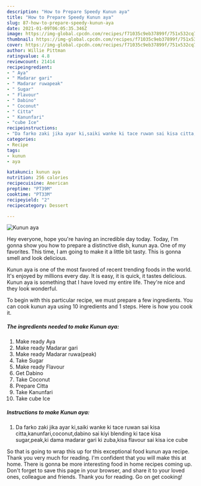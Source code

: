 ```yaml
---
description: "How to Prepare Speedy Kunun aya"
title: "How to Prepare Speedy Kunun aya"
slug: 87-how-to-prepare-speedy-kunun-aya
date: 2021-01-09T06:05:35.346Z
image: https://img-global.cpcdn.com/recipes/f71035c9eb37899f/751x532cq70/kunun-aya-recipe-main-photo.jpg
thumbnail: https://img-global.cpcdn.com/recipes/f71035c9eb37899f/751x532cq70/kunun-aya-recipe-main-photo.jpg
cover: https://img-global.cpcdn.com/recipes/f71035c9eb37899f/751x532cq70/kunun-aya-recipe-main-photo.jpg
author: Willie Pittman
ratingvalue: 4.8
reviewcount: 21414
recipeingredient:
- " Aya"
- " Madarar gari"
- " Madarar ruwapeak"
- " Sugar"
- " Flavour"
- " Dabino"
- " Coconut"
- " Citta"
- " Kanunfari"
- "cube Ice"
recipeinstructions:
- "Da farko zaki jika ayar ki,saiki wanke ki tace ruwan sai kisa citta,kanunfari,coconut,dabino sai kiyi blending ki tace kisa sugar,peak,ki dama madarar gari ki zuba,kisa flavour sai kisa ice cube"
categories:
- Recipe
tags:
- kunun
- aya

katakunci: kunun aya 
nutrition: 256 calories
recipecuisine: American
preptime: "PT39M"
cooktime: "PT33M"
recipeyield: "2"
recipecategory: Dessert

---
```



![Kunun aya](https://img-global.cpcdn.com/recipes/f71035c9eb37899f/751x532cq70/kunun-aya-recipe-main-photo.jpg)

Hey everyone, hope you're having an incredible day today. Today, I'm gonna show you how to prepare a distinctive dish, kunun aya. One of my favorites. This time, I am going to make it a little bit tasty. This is gonna smell and look delicious.

Kunun aya is one of the most favored of recent trending foods in the world. It's enjoyed by millions every day. It is easy, it is quick, it tastes delicious. Kunun aya is something that I have loved my entire life. They're nice and they look wonderful.




To begin with this particular recipe, we must prepare a few ingredients. You can cook kunun aya using 10 ingredients and 1 steps. Here is how you cook it.

<!--inarticleads1-->

##### The ingredients needed to make Kunun aya:

1. Make ready  Aya
1. Make ready  Madarar gari
1. Make ready  Madarar ruwa(peak)
1. Take  Sugar
1. Make ready  Flavour
1. Get  Dabino
1. Take  Coconut
1. Prepare  Citta
1. Take  Kanunfari
1. Take cube Ice




<!--inarticleads2-->

##### Instructions to make Kunun aya:

1. Da farko zaki jika ayar ki,saiki wanke ki tace ruwan sai kisa citta,kanunfari,coconut,dabino sai kiyi blending ki tace kisa sugar,peak,ki dama madarar gari ki zuba,kisa flavour sai kisa ice cube




So that is going to wrap this up for this exceptional food kunun aya recipe. Thank you very much for reading. I'm confident that you will make this at home. There is gonna be more interesting food in home recipes coming up. Don't forget to save this page in your browser, and share it to your loved ones, colleague and friends. Thank you for reading. Go on get cooking!
